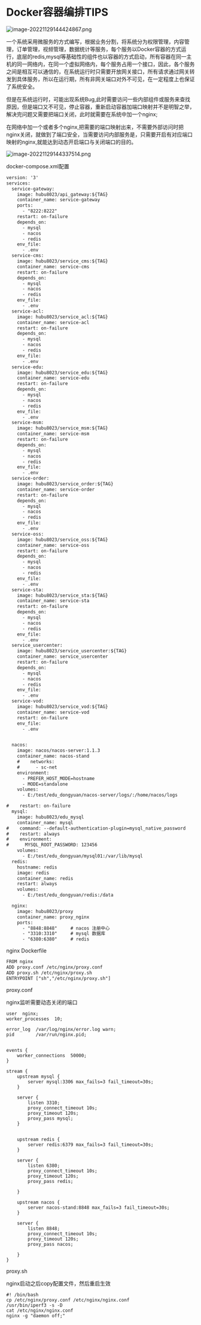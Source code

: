 # Docker容器编排TIPS


<!--more-->

![image-20221129144424867.png](./images/image-20221129144424867.png)

一个系统采用微服务的方式编写，根据业务分割，将系统分为权限管理，内容管理，订单管理，视频管理，数据统计等服务，每个服务以Docker容器的方式运行，底层的redis,mysql等基础性的组件也以容器的方式启动，所有容器在同一主机的同一网络内，在同一个虚拟网络内，每个服务占用一个接口，因此，各个服务之间是相互可以通信的，在系统运行时只需要开放网关接口，所有请求通过网关转发到具体服务，所以在运行期，所有非网关端口对外不可见，在一定程度上也保证了系统安全。

但是在系统运行时，可能出现系统Bug,此时需要访问一些内部组件或服务来查找原因，但是端口又不可见，停止容器，重新启动容器加端口映射并不是明智之举，解决完问题又需要把端口关闭，此时就需要在系统中加一个nginx;

在网络中加一个或者多个nginx,把需要的端口映射出来，不需要外部访问时把nginx关闭，就做到了端口安全，当需要访问内部服务是，只需要开启有对应端口映射的nginx,就能达到动态开启端口与关闭端口的目的。

![image-20221129144337514.png](./images/image-20221129144337514.png)

docker-compose.xml配置

```xml
version: '3'
services:
  service-gateway:
    image: hubu8023/api_gateway:${TAG}
    container_name: service-gateway
    ports:
      - "8222:8222"
    restart: on-failure
    depends_on:
      - mysql
      - nacos
      - redis
    env_file:
      - .env
  service-cms:
    image: hubu8023/service_cms:${TAG}
    container_name: service-cms
    restart: on-failure
    depends_on:
      - mysql
      - nacos
      - redis
    env_file:
      - .env
  service-acl:
    image: hubu8023/service_acl:${TAG}
    container_name: service-acl
    restart: on-failure
    depends_on:
      - mysql
      - nacos
      - redis
    env_file:
      - .env
  service-edu:
    image: hubu8023/service_edu:${TAG}
    container_name: service-edu
    restart: on-failure
    depends_on:
      - mysql
      - nacos
      - redis
    env_file:
      - .env
  service-msm:
    image: hubu8023/service_msm:${TAG}
    container_name: service-msm
    restart: on-failure
    depends_on:
      - mysql
      - nacos
      - redis
    env_file:
      - .env
  service-order:
    image: hubu8023/service_order:${TAG}
    container_name: service-order
    restart: on-failure
    depends_on:
      - mysql
      - nacos
      - redis
    env_file:
      - .env
  service-oss:
    image: hubu8023/service_oss:${TAG}
    container_name: service-oss
    restart: on-failure
    depends_on:
      - mysql
      - nacos
      - redis
    env_file:
      - .env
  service-sta:
    image: hubu8023/service_sta:${TAG}
    container_name: service-sta
    restart: on-failure
    depends_on:
      - mysql
      - nacos
      - redis
    env_file:
      - .env
  service_usercenter:
    image: hubu8023/service_usercenter:${TAG}
    container_name: service_usercenter
    restart: on-failure
    depends_on:
      - mysql
      - nacos
      - redis
    env_file:
      - .env
  service-vod:
    image: hubu8023/service_vod:${TAG}
    container_name: service-vod
    restart: on-failure
    env_file:
      - .env


  nacos:
    image: nacos/nacos-server:1.1.3
    container_name: nacos-stand
    #    networks:
    #      - sc-net
    environment:
      - PREFER_HOST_MODE=hostname
      - MODE=standalone
    volumes:
      - E:/test/edu_dongyuan/nacos-server/logs/:/home/nacos/logs

#    restart: on-failure
  mysql:
    image: hubu8023/edu_mysql
    container_name: mysql
#    command: --default-authentication-plugin=mysql_native_password
#    restart: always
#    environment:
#      MYSQL_ROOT_PASSWORD: 123456
    volumes:
      - E:/test/edu_dongyuan/mysql01:/var/lib/mysql
  redis:
    hostname: redis
    image: redis
    container_name: redis
    restart: always
    volumes:
      - E:/test/edu_dongyuan/redis:/data

  nginx:
    image: hubu8023/proxy
    container_name: proxy_nginx
    ports:
      - "8848:8848"     # nacos 注册中心
      - "3310:3310"     # mysql 数据库
      - "6380:6380"     # redis
```

nginx Dockerfile

```xml
FROM nginx
ADD proxy.conf /etc/nginx/proxy.conf
ADD proxy.sh /etc/nginx/proxy.sh
ENTRYPOINT ["sh","/etc/nginx/proxy.sh"]
```

proxy.conf

nginx监听需要动态关闭的端口

```
user  nginx;
worker_processes  10;

error_log  /var/log/nginx/error.log warn;
pid        /var/run/nginx.pid;


events {
    worker_connections  50000;
}

stream {
    upstream mysql {
        server mysql:3306 max_fails=3 fail_timeout=30s;
    }

    server {
        listen 3310;
        proxy_connect_timeout 10s;
        proxy_timeout 120s;
        proxy_pass mysql;
    }


    upstream redis {
        server redis:6379 max_fails=3 fail_timeout=30s;
    }

    server {
        listen 6380;
        proxy_connect_timeout 10s;
        proxy_timeout 120s;
        proxy_pass redis;

    }

    upstream nacos {
        server nacos-stand:8848 max_fails=3 fail_timeout=30s;
    }

    server {
        listen 8848;
        proxy_connect_timeout 10s;
        proxy_timeout 120s;
        proxy_pass nacos;

    }
}
```

proxy.sh

nginx启动之后copy配置文件，然后重启生效

```
#! /bin/bash
cp /etc/nginx/proxy.conf /etc/nginx/nginx.conf
/usr/bin/iperf3 -s -D
cat /etc/nginx/nginx.conf
nginx -g "daemon off;"
```


